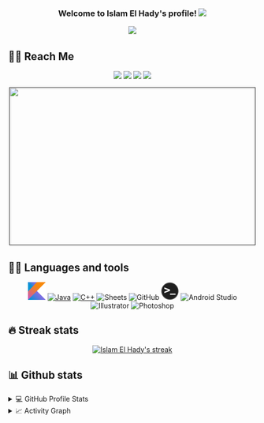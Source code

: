 <h3 align="center">
  Welcome to Islam El Hady's profile!
  <img src="https://media.giphy.com/media/hvRJCLFzcasrR4ia7z/giphy.gif" width="28">
</h3>

<!-- Welcome Readme -->

<p align="center">
  <img src="https://freshidea.com/jonah/app/typing-svg/?lines=Android%20Developer%20Java%20and%20Kotlin;Self-taught%20design%20pattern;2%2B%20years%20of%20coding%20experience;Always%20learning%20new%20things&center=true&width=380&height=50">
</p>

<!-- Reach Me  -->
## 🙋‍♂️ Reach Me

<p id="socialIcons" align="center">
    <a href="https://linkedin.com/in/islamelhady" alt="LinkedIn">
        <img src="https://img.shields.io/badge/-LinkedIn-blue?style=flat-square&logo=linkedin" /></a>
    <a href="https://hackerrank.com/islamelhady" alt="HackerRank">
        <img src="https://img.shields.io/badge/-HackerRank-3a424f?style=flat-square&logo=hackerrank" /></a>
    <a href="https://instagram.com/islamelhady" alt="Instagram">
        <img src="https://img.shields.io/badge/-Instagram-E4405F?style=flat-square&logo=instagram&logoColor=white" /></a>
    <a href="https://github.com/islamelhady/" alt="islamelhady">
        <img src="https://komarev.com/ghpvc/?username=islamelhady&label=Profile%20views&color=258f76&style=flat-square" /></a>
</p>

<p  align="center">
  <a href="" alt="LinkedIn">
       <img src="https://github.com/abhisheknaiidu/abhisheknaiidu/blob/master/code.gif?raw=true" width="500" height="320" /></a>
</p>


## 👨‍💻 Languages and tools

<p align="center">
  <a href="https://github.com/search?q=user%3Aislamelhady+is%3Arepo+language%3Akotlin">
    <img alt="Kotlin" title="Kotlin" height="36px"
      src="https://raw.githubusercontent.com/github/explore/80688e429a7d4ef2fca1e82350fe8e3517d3494d/topics/kotlin/kotlin.png"></a>
  <a href="https://github.com/search?q=user%3Aislamelhady+is%3Arepo+language%3Ajava">
    <img alt="Java" title="Java" height="36px"
      src="https://img.icons8.com/color/48/000000/java-coffee-cup-logo.png"></a>
   <a href="https://github.com/islamelhady/problem-solving/search?l=c%2B%2B">
    <img alt="C++" title="C++" height="36px"
      src="https://img.icons8.com/color/48/000000/c-plus-plus-logo.png"></a>   
  <a><img alt="Sheets" title="Sheets" height="36px" 
      src="https://img.icons8.com/color/48/000000/google-sheets.png"></a>
  <a><img alt="GitHub" title="GitHub" height="36px"
      src="https://i.imgur.com/DZgetVv.png"></a>
  <a><img alt="Terminal" title="Terminal" height="36px"
      src="https://raw.githubusercontent.com/github/explore/80688e429a7d4ef2fca1e82350fe8e3517d3494d/topics/terminal/terminal.png"></a>
  <a><img alt="Android Studio" title="Android Studio" height="36px"
      src="https://i.imgur.com/6nJGNMN.png"></a>
  <a><img alt="Illustrator" title="Illustrator" height="36px"
      src="https://cdn1.iconfinder.com/data/icons/designer-skills/128/illustrator-512.png"></a>
   <a><img alt="Photoshop" title="Photoshop" height="36px"
      src="https://cdn1.iconfinder.com/data/icons/designer-skills/128/photoshop-512.png"></a>
      
  
</p>

## 🔥 Streak stats


<p align="center">
  <a href="https://github.com/DenverCoder1/github-readme-streak-stats">
    <img title=" Islam El Hady 🔥 " alt="Islam El Hady's streak" src="https://github-readme-streak-stats.herokuapp.com/?user=islamelhady&theme=black-ice&stroke=0000&background=0D1117&ring=60D9FA&fire=60D9FA&currStreakLabel=60D9FA"/>
  </a>
 </p>
 



## 📊 Github stats

<details> 
  <summary>💻 GitHub Profile Stats</summary>
<p align="center">
<a href="https://github.com/islamelhady">
  <img height="180em" src="https://github-readme-stats-eight-theta.vercel.app/api?username=islamelhady&show_icons=true&theme=gotham&include_all_commits=true&count_private=true"/>
  <img height="180em" src="https://github-readme-stats-eight-theta.vercel.app/api/top-langs/?username=islamelhady&layout=compact&langs_count=8&theme=gotham"/>
</a>
</p>
</details>

  
 <details>
  <summary>📈 Activity Graph</summary>
  <br/>

  ![GitHub Activity Graph](https://activity-graph.herokuapp.com/graph?username=islamelhady&bg_color=0D1117&color=5BCDEC&line=5BCDEC&point=FFFFFF&hide_border=true)
  

</details>

  

 

<!--
**islamelhady/islamelhady** is a ✨ _special_ ✨ repository because its `README.md` (this file) appears on your GitHub profile.


